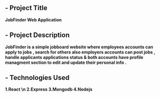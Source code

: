 ## - Project Title 
  **JobFinder Web Application**

## - Project Description
 **JobFinder is a simple jobboard website where employees accounts can apply to jobs , search for others also employers accounts can post jobs , handle applicants applications status & both accounts have profile managment section to edit and update their personal info .**

## - Technologies Used
 **1.React \n
 2.Express 
 3.Mongodb 
 4.Nodejs**
 

